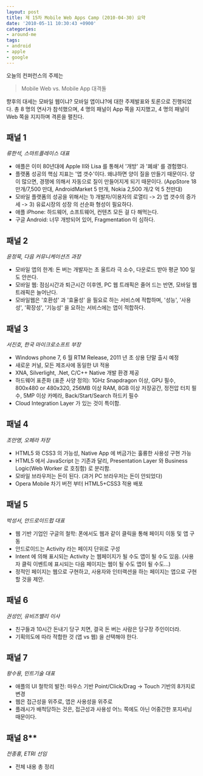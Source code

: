 ```yaml
---
layout: post
title: 제 15차 Mobile Web Apps Camp (2010-04-30) 요약
date: '2010-05-11 10:30:43 +0900'
categories:
- around-me
tags:
- android
- apple
- google
---
```


오늘의 컨퍼런스의 주제는 

> Mobile Web vs. Mobile App 대격돌

향후의 대세는 모바일 웹이냐? 모바일 앱이냐?에 대한 주제발표와 토론으로 진행되었다. 총 8 명의 연사가 참석했으며, 4 명의 패널이 App 쪽을 지지했고, 4 명의 패널이 Web 쪽을 지지하며 격론을 펼친다.

## 패널 1

*류한석, 스마트플레이스 대표*

- 애플은 이미 80년대에 Apple II와 Lisa 를 통해서 '개방' 과 '폐쇄' 를 경험했다.
- 플랫폼 성공의 핵심 지표는 '앱 갯수'이다. 왜냐하면 양이 질을 만들기 때문이다. 양이 많으면, 경쟁에 의해서 자동으로 질이 만들어지게 되기 때문이다. (AppStore 18 만개/7,500 만대, AndroidMarket 5 만개, Nokia 2,500 개/2 억 5 천만대)
- 모바일 플랫폼의 성공을 위해서는 1) 개발자/이용자의 로열티 -> 2) 앱 갯수의 증가세 -> 3) 유료시장의 성장 의 선순화 형성이 필요하다.
- 애플 iPhone: 하드웨어, 소프트웨어, 컨텐츠 모든 걸 다 해먹는다.
- 구글 Android: 너무 개방되어 있어, Fragmentation 이 심하다.

## 패널 2

*윤정묵, 다음 커뮤니케이션즈 과장*

- 모바일 앱의 한계: 돈 버는 개발자는 초 울트라 극 소수, 다운로드 받아 평균 100 일도 안쓴다.
- 모바일 웹: 점심시간과 퇴근시간 이후엔, PC 웹 트래픽은 줄어 드는 반면, 모바일 웹트래픽은 늘어난다.
- 모바일웹은 '호환성' 과 '효율성' 을 필요로 하는 서비스에 적합하며, '성능', '사용성', '확장성', '기능성' 을 요하는 서비스에는 앱이 적합하다.

## 패널 3

*서진호, 한국 마이크로소프트 부장*

- Windows phone 7, 6 월 RTM Release, 2011 년 초 상용 단말 출시 예정
- 새로운 커널, 모든 제조사에 동일한 UI 적용
- XNA, Silverlight, .Net, C/C++ Native 개발 환경 제공
- 하드웨어 표준화 (표준 사양 정의): 1GHz Snapdragon 이상, GPU 필수, 800x480 or 480x320, 256MB 이상 RAM, 8GB 이상 저장공간, 정전압 터치 필수, 5MP 이상 카메라, Back/Start/Search 하드키 필수
- Cloud Integration Layer 가 있는 것이 특이함.

## 패널 4

*조만영, 오페라 차장*

- HTML5 와 CSS3 의 가능성, Native App 에 버금가는 훌륭한 사용성 구현 가능
- HTML5 에서 JavaScript 는 기존과 달리, Presentation Layer 와 Business Logic(Web Worker 로 호칭함) 로 분리함.
- 모바일 브라우저는 돈이 된다. (과거 PC 브라우저는 돈이 안되었다)
- Opera Mobile 차기 버전 부터 HTML5+CSS3 적용 배포

## 패널 5

*박성서, 안드로이드펍 대표*

- 웹 기반 기업인 구글의 철학: 폰에서도 웹과 같이 클릭을 통해 페이지 이동 및 앱 구동
- 안드로이드는 Activity 라는 페이지 단위로 구성
- Intent 에 의해 표시되는 Activity 는 웹페이지가 될 수도 앱이 될 수도 있음. (사용자 클릭 이벤트에 표시되는 다음 페이지는 웹이 될 수도 앱이 될 수도...)
- 정적인 페이지는 웹으로 구현하고, 사용자와 인터랙션을 하는 페이지는 앱으로 구현할 것을 제안.

## 패널 6

*권성인, 유비즈밸리 이사*

- 친구들과 10시간 돈내기 당구 치면, 결국 돈 버는 사람은 당구장 주인이더라.
- 기획의도에 따라 적합한 것 (앱 vs 웹) 을 선택해야 한다.

## 패널 7

*왕수용, 민트기술 대표*

- 애플의 UI 철학의 발전: 마우스 기반 Point/Click/Drag -> Touch 기반의 8가지로 변경
- 웹은 접근성을 위주로, 앱은 사용성을 위주로
- 플래시가 배척당하는 것은, 접근성과 사용성 어느 쪽에도 아닌 어중간한 포지셔닝 때문이다.

## 패널 8**

*전종홍, ETRI 선임*

- 전체 내용 총 정리
